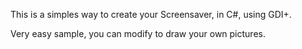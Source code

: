 This is a simples way to create your Screensaver, in C#, using GDI+.

Very easy sample, you can modify to draw your own pictures.
